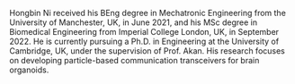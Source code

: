 Hongbin Ni received his BEng degree in Mechatronic Engineering from the University of Manchester, UK, in June 2021, and his MSc degree in Biomedical Engineering from Imperial College London, UK, in September 2022. He is currently pursuing a Ph.D. in Engineering at the University of Cambridge, UK, under the supervision of Prof. Akan. His research focuses on developing particle-based communication transceivers for brain organoids.